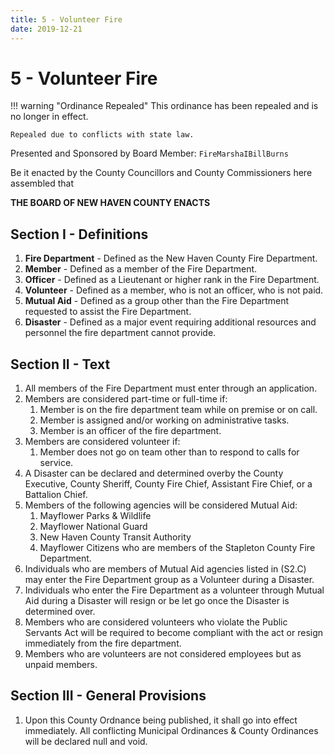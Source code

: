 ```yaml
---
title: 5 - Volunteer Fire
date: 2019-12-21
---
```

# 5 - Volunteer Fire

!!! warning "Ordinance Repealed"
    This ordinance has been repealed and is no longer in effect.

    Repealed due to conflicts with state law.

Presented and Sponsored by Board Member: `FireMarshaIBillBurns`

Be it enacted by the County Councillors and County Commissioners here assembled that

__**THE BOARD OF NEW HAVEN COUNTY ENACTS**__

<div class="list-county" markdown="1">

## Section I - Definitions

1. **Fire Department** - Defined as the New Haven County Fire Department.
2. **Member** - Defined as a member of the Fire Department.
3. **Officer** - Defined as a Lieutenant or higher rank in the Fire Department.
4. **Volunteer** - Defined as a member, who is not an officer, who is not paid.
5. **Mutual Aid** - Defined as a group other than the Fire Department requested to assist the Fire Department.
6. **Disaster** - Defined as a major event requiring additional resources and personnel the fire department cannot provide.

## Section II - Text

1. All members of the Fire Department must enter through an application.
2. Members are considered part-time or full-time if:
    1. Member is on the fire department team while on premise or on call.
    2. Member is assigned and/or working on administrative tasks.
    3. Member is an officer of the fire department.
3. Members are considered volunteer if:
    1. Member does not go on team other than to respond to calls for service.
4. A Disaster can be declared and determined overby the County Executive, County Sheriff, County Fire Chief, Assistant Fire Chief, or a Battalion Chief.
5. Members of the following agencies will be considered Mutual Aid:
    1. Mayflower Parks & Wildlife
    2. Mayflower National Guard
    3. New Haven County Transit Authority
    4. Mayflower Citizens who are members of the Stapleton County Fire Department.
6. Individuals who are members of Mutual Aid agencies listed in (S2.C) may enter the Fire Department group as a Volunteer during a Disaster.
7. Individuals who enter the Fire Department as a volunteer through Mutual Aid during a Disaster will resign or be let go once the Disaster is determined over.
8. Members who are considered volunteers who violate the Public Servants Act will be required to become compliant with the act or resign immediately from the fire department.
9. Members who are volunteers are not considered employees but as unpaid members.

## Section III - General Provisions

1. Upon this County Ordnance being published, it shall go into effect immediately. All conflicting Municipal Ordinances & County Ordinances will be declared null and void.

</div>
